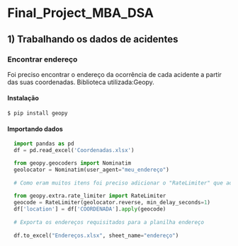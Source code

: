 # Final_Project_MBA_DSA

## 1) Trabalhando os dados de acidentes

### Encontrar endereço 

Foi preciso encontrar o endereço da ocorrência de cada acidente a partir das suas coordenadas.
Biblioteca utilizada:Geopy.

#### Instalação
```
$ pip install geopy
```

#### Importando dados 

```python
  import pandas as pd
  df = pd.read_excel('Coordenadas.xlsx')

  from geopy.geocoders import Nominatim
  geolocator = Nominatim(user_agent="meu_endereço")
  
  # Como eram muitos itens foi preciso adicionar o "RateLimiter" que adiciona um intervalo de 1 segundo entre as solicitações para evitar erros causados por solicitações em excesso
  
  from geopy.extra.rate_limiter import RateLimiter
  geocode = RateLimiter(geolocator.reverse, min_delay_seconds=1)
  df['location'] = df['COORDENADA'].apply(geocode)
  
  # Exporta os endereços requisitados para a planilha endereço
  
  df.to_excel("Endereços.xlsx", sheet_name="endereço")
